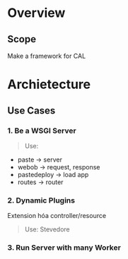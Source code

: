 # Overview
## Scope
Make a framework for CAL
# Archietecture
## Use Cases
### 1. Be a WSGI Server
> Use:
>
- paste -> server
- webob -> request, response
- pastedeploy -> load app
- routes -> router

### 2. Dynamic Plugins
Extension hóa controller/resource
> Use: Stevedore

### 3. Run Server with many Worker



